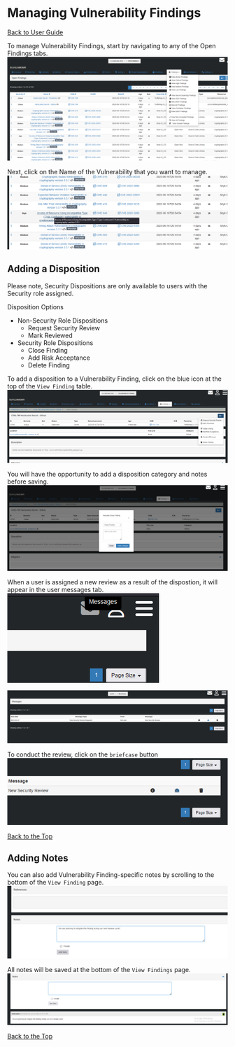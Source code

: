 # Managing Vulnerability Findings
[Back to User Guide](./README.md)

To manage Vulnerability Findings, start by navigating to any of the Open Findings tabs.
![Diagram](./screenshots/manage_vulns_findings_tab.png)

Next, click on the Name of the Vulnerability that you want to manage.
![Diagram](./screenshots/manage_vulns_click_finding.png)

## Adding a Disposition
Please note, Security Dispositions are only available to users with the Security role assigned.

Disposition Options
* Non-Security Role Dispositions
  * Request Security Review
  * Mark Reviewed
* Security Role Dispositions
  * Close Finding
  * Add Risk Acceptance
  * Delete Finding

To add a disposition to a Vulnerability Finding, click on the blue icon at the top of the `View Finding` table.
![Diagram](./screenshots/manage_vulns_dispo_tab.png)

You will have the opportunity to add a disposition category and notes before saving.
![Diagram](./screenshots/manage_vulns_dispo_modal.png)

When a user is assigned a new review as a result of the dispostion, it will appear in the user messages tab.
![Diagram](./screenshots/manage_vulns_messages_tab.png)

![Diagram](./screenshots/manage_vulns_messages.png)

To conduct the review, click on the `briefcase` button
![Diagram](./screenshots/manage_vulns_manage.png)

[Back to the Top](#managing-vulnerability-findings)

## Adding Notes

You can also add Vulnerability Finding-specific notes by scrolling to the bottom of the `View Finding` page.
![Diagram](./screenshots/manage_vulns_notes_box.png)

All notes will be saved at the bottom of the `View Findings` page.
![Diagram](./screenshots/manage_vulns_notes_new_note.png)

[Back to the Top](#managing-vulnerability-findings)
